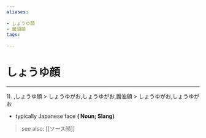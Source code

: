 ```yaml
---
aliases:
    
- しょうゆ顔
- 醤油顔
tags:
    
---
```


# しょうゆ顔
---
1).
,しょうゆ顔 > しょうゆがお,しょうゆがお,醤油顔 > しょうゆがお,しょうゆがお

- typically Japanese face
**( Noun; Slang)**
> see also:  [[ソース顔]]
            